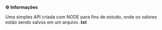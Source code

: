 <div>
  <p><b>⚙️ Informações</b></p>
  <p>Uma simples API criada com NODE para fins de estudo, onde os valores estão sendo salvos em um arquivo <b>.txt</b></p>
</div>


